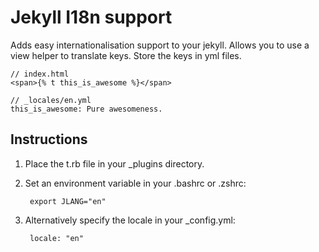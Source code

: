 # Jekyll I18n support

Adds easy internationalisation support to your jekyll. Allows you to use a view helper to translate keys. Store the keys in yml files.

    // index.html
    <span>{% t this_is_awesome %}</span>

    // _locales/en.yml
    this_is_awesome: Pure awesomeness.

## Instructions
1. Place the t.rb file in your _plugins directory.
2. Set an environment variable in your .bashrc or .zshrc:

        export JLANG="en"

3. Alternatively specify the locale in your _config.yml:

        locale: "en"
